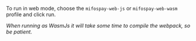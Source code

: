 To run in web mode, choose the `mifospay-web-js` or `mifospay-web-wasm` profile and click run.

_When running as WasmJs it will take some time to compile the webpack, so be patient._ 